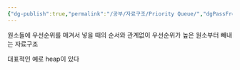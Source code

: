 ```yaml
---
{"dg-publish":true,"permalink":"/공부/자료구조/Priority Queue/","dgPassFrontmatter":true,"noteIcon":""}
---
```


원소들에 우선순위를 매겨서 넣을 때의 순서와 관계없이 우선순위가 높은 원소부터 빼내는 자료구조

대표적인 예로 heap이 있다
